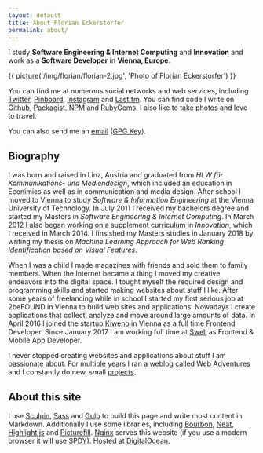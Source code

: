 ```yaml
---
layout: default
title: About Florian Eckerstorfer
permalink: about/
---
```


I study **Software Engineering &amp; Internet Computing** and **Innovation** and work as a **Software Developer** in **Vienna, Europe**.

{{ picture('/img/florian/florian-2.jpg', 'Photo of Florian Eckerstorfer') }}

You can find me at numerous social networks and web services, including
[Twitter](http://twitter.com/Florian_),
[Pinboard](https://pinboard.in/u:florian.eckerstorfer),
[Instagram](http://instagram.com/florian_) and
[Last.fm](http://www.last.fm/user/feredir)</a>.
You can find code I write on
[Github](https://github.com/florianeckerstorfer),
[Packagist](https://packagist.org/users/florianeckerstorfer/),
[NPM](https://www.npmjs.org/~florianeckerstorfer) and
[RubyGems](https://rubygems.org/profiles/florianeckerstorfer)</a>.
I also like to take [photos](http://42reasons.com) and love to travel.

You can also send me an [email](mailto:florian@eckerstorfer.co) ([GPG Key](/key.asc)).

## Biography

I was born and raised in Linz, Austria and graduated from _HLW für Kommunikations- und Mediendesign_, which included an education in Econimics as well as in communication and media design. After school I moved to Vienna to study _Software & Information Engineering_ at the Vienna University of Technology. In July 2011 I received my bachelors degree and started my Masters in _Software Engineering & Internet Computing_. In March 2012 I also began working on a supplement curriculum in _Innovation_, which I received in March 2014. I finsished my Masters studies in January 2018 by writing my thesis on _Machine Learning Approach for Web Ranking Identification based on Visual Features_.

When I was a child I made magazines with friends and sold them to family members. When the Internet became a thing I moved my creative endeavors into the digital space. I tought myself the required design and programming skills and started making websites about stuff I like. After some years of freelancing while in school I started my first serious job at 2beFOUND in Vienna to build web sites and applications. Nowadays I create applications that collect, analyze and move around large amounts of data. In April 2016 I joined the startup [Kiweno](https://kiweno.com) in Vienna as a full time Frontend Developer. Since January 2017 I am working full time at [Swell](https://www.swell.wtf) as Frontend &amp; Mobile App Developer.

I never stopped creating websites and applications about stuff I am passionate about. For multiple years I ran a weblog called [Web Adventures](http://webadventures.at) and I constantly do new, small [projects](/projects/).

## About this site

I use [Sculpin](https://sculpin.io), [Sass](http://sass-lang.com) and [Gulp](http://gulpjs.com) to build this page and write most content in Markdown. Additionally I use some libraries, including [Bourbon](http://bourbon.io), [Neat](http://neat.bourbon.io), [Highlight.js](http://highlightjs.org) and [Picturefill](http://scottjehl.github.io/picturefill/). [Nginx](http://nginx.org) serves this website (if you use a modern browser it will use [SPDY](http://en.wikipedia.org/wiki/SPDY)). Hosted at [DigitalOcean](https://www.digitalocean.com/?refcode=018832e0a1a8).
